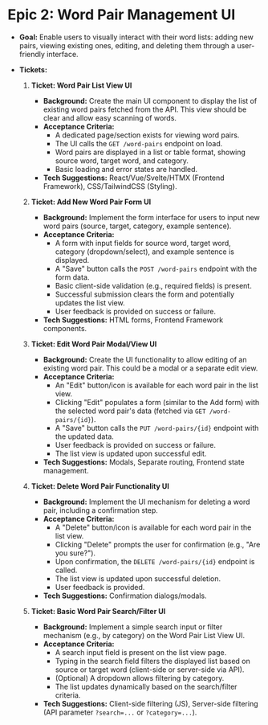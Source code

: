 # Epic 2: Word Pair Management UI

*   **Goal:** Enable users to visually interact with their word lists: adding new pairs, viewing existing ones, editing, and deleting them through a user-friendly interface.
*   **Tickets:**

    1.  **Ticket: Word Pair List View UI**
        *   **Background:** Create the main UI component to display the list of existing word pairs fetched from the API. This view should be clear and allow easy scanning of words.
        *   **Acceptance Criteria:**
            *   A dedicated page/section exists for viewing word pairs.
            *   The UI calls the `GET /word-pairs` endpoint on load.
            *   Word pairs are displayed in a list or table format, showing source word, target word, and category.
            *   Basic loading and error states are handled.
        *   **Tech Suggestions:** React/Vue/Svelte/HTMX (Frontend Framework), CSS/TailwindCSS (Styling).

    2.  **Ticket: Add New Word Pair Form UI**
        *   **Background:** Implement the form interface for users to input new word pairs (source, target, category, example sentence).
        *   **Acceptance Criteria:**
            *   A form with input fields for source word, target word, category (dropdown/select), and example sentence is displayed.
            *   A "Save" button calls the `POST /word-pairs` endpoint with the form data.
            *   Basic client-side validation (e.g., required fields) is present.
            *   Successful submission clears the form and potentially updates the list view.
            *   User feedback is provided on success or failure.
        *   **Tech Suggestions:** HTML forms, Frontend Framework components.

    3.  **Ticket: Edit Word Pair Modal/View UI**
        *   **Background:** Create the UI functionality to allow editing of an existing word pair. This could be a modal or a separate edit view.
        *   **Acceptance Criteria:**
            *   An "Edit" button/icon is available for each word pair in the list view.
            *   Clicking "Edit" populates a form (similar to the Add form) with the selected word pair's data (fetched via `GET /word-pairs/{id}`).
            *   A "Save" button calls the `PUT /word-pairs/{id}` endpoint with the updated data.
            *   User feedback is provided on success or failure.
            *   The list view is updated upon successful edit.
        *   **Tech Suggestions:** Modals, Separate routing, Frontend state management.

    4.  **Ticket: Delete Word Pair Functionality UI**
        *   **Background:** Implement the UI mechanism for deleting a word pair, including a confirmation step.
        *   **Acceptance Criteria:**
            *   A "Delete" button/icon is available for each word pair in the list view.
            *   Clicking "Delete" prompts the user for confirmation (e.g., "Are you sure?").
            *   Upon confirmation, the `DELETE /word-pairs/{id}` endpoint is called.
            *   The list view is updated upon successful deletion.
            *   User feedback is provided.
        *   **Tech Suggestions:** Confirmation dialogs/modals.

    5.  **Ticket: Basic Word Pair Search/Filter UI**
        *   **Background:** Implement a simple search input or filter mechanism (e.g., by category) on the Word Pair List View UI.
        *   **Acceptance Criteria:**
            *   A search input field is present on the list view page.
            *   Typing in the search field filters the displayed list based on source or target word (client-side or server-side via API).
            *   (Optional) A dropdown allows filtering by category.
            *   The list updates dynamically based on the search/filter criteria.
        *   **Tech Suggestions:** Client-side filtering (JS), Server-side filtering (API parameter `?search=...` or `?category=...`). 